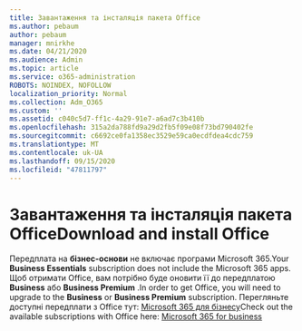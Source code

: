```yaml
---
title: Завантаження та інсталяція пакета Office
ms.author: pebaum
author: pebaum
manager: mnirkhe
ms.date: 04/21/2020
ms.audience: Admin
ms.topic: article
ms.service: o365-administration
ROBOTS: NOINDEX, NOFOLLOW
localization_priority: Normal
ms.collection: Adm_O365
ms.custom: ''
ms.assetid: c040c5d7-ff1c-4a29-91e7-a6ad7c3b410b
ms.openlocfilehash: 315a2da788fd9a29d2fb5f09e08f73bd790402fe
ms.sourcegitcommit: c6692ce0fa1358ec3529e59ca0ecdfdea4cdc759
ms.translationtype: MT
ms.contentlocale: uk-UA
ms.lasthandoff: 09/15/2020
ms.locfileid: "47811797"
---
```

# <a name="download-and-install-office"></a><span data-ttu-id="aef37-102">Завантаження та інсталяція пакета Office</span><span class="sxs-lookup"><span data-stu-id="aef37-102">Download and install Office</span></span>

<span data-ttu-id="aef37-103">Передплата на **бізнес-основи** не включає програми Microsoft 365.</span><span class="sxs-lookup"><span data-stu-id="aef37-103">Your **Business Essentials** subscription does not include the Microsoft 365 apps.</span></span> <span data-ttu-id="aef37-104">Щоб отримати Office, вам потрібно буде оновити її до передплатою **Business** або **Business Premium** .</span><span class="sxs-lookup"><span data-stu-id="aef37-104">In order to get Office, you will need to upgrade to the **Business** or **Business Premium** subscription.</span></span> <span data-ttu-id="aef37-105">Перегляньте доступні передплати з Office тут: [Microsoft 365 для бізнесу](https://products.office.com/compare-all-microsoft-office-products?tab=2)</span><span class="sxs-lookup"><span data-stu-id="aef37-105">Check out the available subscriptions with Office here: [Microsoft 365 for business](https://products.office.com/compare-all-microsoft-office-products?tab=2)</span></span>
  

